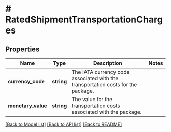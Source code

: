# # RatedShipmentTransportationCharges

## Properties

Name | Type | Description | Notes
------------ | ------------- | ------------- | -------------
**currency_code** | **string** | The IATA currency code associated with the transportation costs for the package. |
**monetary_value** | **string** | The value for the transportation costs associated with the package. |

[[Back to Model list]](../../README.md#models) [[Back to API list]](../../README.md#endpoints) [[Back to README]](../../README.md)

